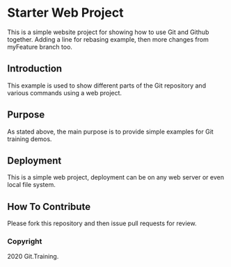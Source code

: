 # Starter Web Project

This is a simple website project for showing how to use Git and Github together. Adding a line for rebasing example, then more changes from myFeature branch too.

## Introduction

This example is used to show different parts of the Git repository and various commands using a web project.

## Purpose

As stated above, the main purpose is to provide simple examples for Git training demos.

## Deployment

This is a simple web project, deployment can be on any web server or even local file system.

## How To Contribute

Please fork this repository and then issue pull requests for review.

### Copyright

2020 Git.Training.